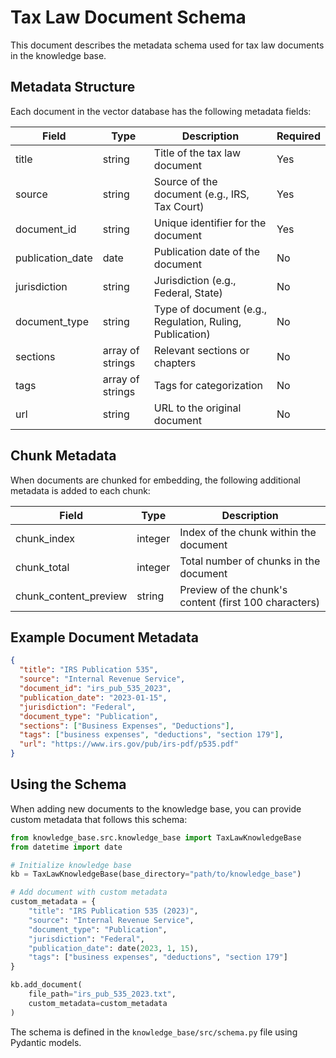# Tax Law Document Schema

This document describes the metadata schema used for tax law documents in the knowledge base.

## Metadata Structure

Each document in the vector database has the following metadata fields:

| Field | Type | Description | Required |
|-------|------|-------------|----------|
| title | string | Title of the tax law document | Yes |
| source | string | Source of the document (e.g., IRS, Tax Court) | Yes |
| document_id | string | Unique identifier for the document | Yes |
| publication_date | date | Publication date of the document | No |
| jurisdiction | string | Jurisdiction (e.g., Federal, State) | No |
| document_type | string | Type of document (e.g., Regulation, Ruling, Publication) | No |
| sections | array of strings | Relevant sections or chapters | No |
| tags | array of strings | Tags for categorization | No |
| url | string | URL to the original document | No |

## Chunk Metadata

When documents are chunked for embedding, the following additional metadata is added to each chunk:

| Field | Type | Description |
|-------|------|-------------|
| chunk_index | integer | Index of the chunk within the document |
| chunk_total | integer | Total number of chunks in the document |
| chunk_content_preview | string | Preview of the chunk's content (first 100 characters) |

## Example Document Metadata

```json
{
  "title": "IRS Publication 535",
  "source": "Internal Revenue Service",
  "document_id": "irs_pub_535_2023",
  "publication_date": "2023-01-15",
  "jurisdiction": "Federal",
  "document_type": "Publication",
  "sections": ["Business Expenses", "Deductions"],
  "tags": ["business expenses", "deductions", "section 179"],
  "url": "https://www.irs.gov/pub/irs-pdf/p535.pdf"
}
```

## Using the Schema

When adding new documents to the knowledge base, you can provide custom metadata that follows this schema:

```python
from knowledge_base.src.knowledge_base import TaxLawKnowledgeBase
from datetime import date

# Initialize knowledge base
kb = TaxLawKnowledgeBase(base_directory="path/to/knowledge_base")

# Add document with custom metadata
custom_metadata = {
    "title": "IRS Publication 535 (2023)",
    "source": "Internal Revenue Service",
    "document_type": "Publication",
    "jurisdiction": "Federal",
    "publication_date": date(2023, 1, 15),
    "tags": ["business expenses", "deductions", "section 179"]
}

kb.add_document(
    file_path="irs_pub_535_2023.txt",
    custom_metadata=custom_metadata
)
```

The schema is defined in the `knowledge_base/src/schema.py` file using Pydantic models.
